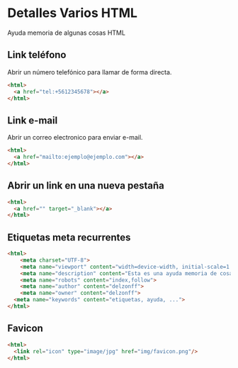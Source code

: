 # Detalles Varios HTML
Ayuda memoria de algunas cosas HTML

## Link teléfono
Abrir un número telefónico para llamar de forma directa.
```html
<html>
  <a href="tel:+5612345678"></a>
</html>
```

## Link e-mail
Abrir un correo electronico para enviar e-mail.
```html
<html>
  <a href="mailto:ejemplo@ejemplo.com"></a>
</html>
```

## Abrir un link en una nueva pestaña
```html
<html>
  <a href="" target="_blank"></a>
</html>
```
## Etiquetas meta recurrentes

```html
<html>
  	<meta charset="UTF-8">
  	<meta name="viewport" content="width=device-width, initial-scale=1.0">
  	<meta name="description" content="Esta es una ayuda memoria de cosas que suelo olvidar y tengo que volver a revisar">
	<meta name="robots" content="index,follow"> 
	<meta name="author" content="delzonff"> 
	<meta name="owner" content="delzonff">
  <meta name="keywords" content="etiquetas, ayuda, ...">
</html>
```
## Favicon
```html
<html>
  <link rel="icon" type="image/jpg" href="img/favicon.png"/>
</html>
```
